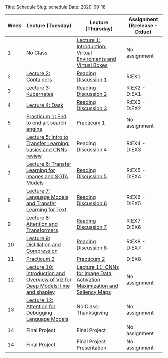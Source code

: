 Title: Schedule
Slug: schedule
Date: 2020-09-18


|Week|Lecture (Tuesday)|Lecture (Thursday)|Assignment (R:release - D:due)|
|-----|-----|-----|-----|
|1|No Class|[Lecture 1: Introduction: Virtual Enviroments and Virtual Boxes]({filename}/lectures/lecture1/index.md)|No assignment|
|2|[Lecture 2: Containers]({filename}/lectures/lecture2/index.md)|[Reading Discussion 1]({filename}/readings/reading1/index.md)|R:EX1|
|3|[Lecture 3: Kubernetes]({filename}/lectures/lecture3/index.md)|[Reading Discussion 2]({filename}/readings/reading2/index.md)|R:EX2 - D:EX1|
|4|[Lecture 4: Dask]({filename}/lectures/lecture4/index.md)|[Reading Discussion 3]({filename}/readings/reading3/index.md)|R:EX3 - D:EX2|
|5|[Practicum 1: End to end art search engine]({filename}/practicums/practicum1/index.md)|[Practicum 1]({filename}/practicums/practicum1/index.md)|No assignment|
|6|[Lecture 5: Intro to Transfer Learning: basics and CNNs review]({filename}/lectures/lecture5/index.md)|Reading Discussion 4|R:EX4 - D:EX3|
|7|[Lecture 6: Transfer Learning for Images and SOTA Models]({filename}/lectures/lecture6/index.md)|[Reading Discussion 5]({filename}/readings/reading5/index.md)|R:EX5 - D:EX4|
|8|[Lecture 7: Language Models and Transfer Learning for Text]({filename}/lectures/lecture7/index.md)|[Reading Discussion 6]({filename}/readings/reading6/index.md)|R:EX6 - D:EX5|
|9|[Lecture 8: Attention and Transformers]({filename}/lectures/lecture8/index.md)|[Reading Discussion 7]({filename}/readings/reading7/index.md)|R:EX7 - D:EX6|
|10|[Lecture 9: Distillation and Compression]({filename}/lectures/lecture9/index.md)|[Reading Discussion 8]({filename}/readings/reading8/index.md)|R:EX8 - D:EX7|
|11|[Practicum 2]({filename}/practicums/practicum2/index.md)|[Practicum 2]({filename}/practicums/practicum2/index.md)|D:EX8|
|12|[Lecture 10: Introduction and Overview of Viz for Deep Models: lime and shapley]({filename}/lectures/lecture10/index.md)|[Lecture 11: CNNs for Image Data, Activation Maximization and Saliency Maps]({filename}/lectures/lecture11/index.md)|No assignment|
|13|[Lecture 12: Attention for Debugging Language Models]({filename}/lectures/lecture12/index.md)|No Class: Thanksgiving|No assignment|
|14|Final Project|Final Project|No assignment|
|14|Final Project|Final Project Presentation|No assignment|
